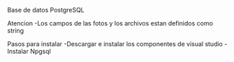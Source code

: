 Base de datos
PostgreSQL

Atencion
-Los campos de las fotos y los archivos estan definidos como string 


Pasos para instalar 
-Descargar e instalar los componentes de visual studio
-Instalar Npgsql
